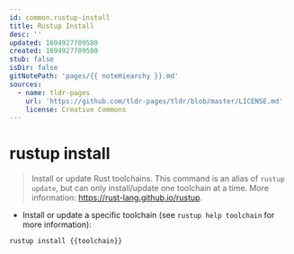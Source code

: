 ```yaml
---
id: common.rustup-install
title: Rustup Install
desc: ''
updated: 1694927709580
created: 1694927709580
stub: false
isDir: false
gitNotePath: 'pages/{{ noteHiearchy }}.md'
sources:
  - name: tldr-pages
    url: 'https://github.com/tldr-pages/tldr/blob/master/LICENSE.md'
    license: Creative Commons
---
```

# rustup install

> Install or update Rust toolchains.
> This command is an alias of `rustup update`, but can only install/update one toolchain at a time.
> More information: <https://rust-lang.github.io/rustup>.

- Install or update a specific toolchain (see `rustup help toolchain` for more information):

`rustup install {{toolchain}}`

